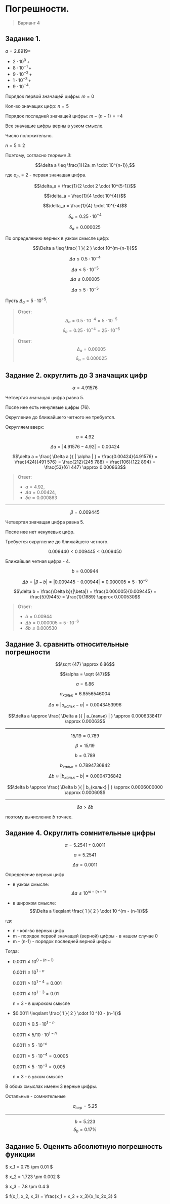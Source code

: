 Погрешности.
===

> Вариант 4

Задание 1.
---


$a = 2.8919 =$

- $2 \cdot 10^0\,+$
- $8 \cdot 10^{-1}\,+$
- $9 \cdot 10^{-2}\,+$
- $1 \cdot 10^{-3}\,+$
- $9 \cdot 10^{-4}$.

Порядок первой значащей цифры: $m = 0$

Кол-во значащих цифр: $n=5$

Порядок последней значащей цифры: $m - (n - 1) = -4$

Все значащие цифры верны в узком смысле.

Число положительно.

$n = 5 \geq 2$

Поэтому, согласно _теореме 3_:

$$\delta a \leq \frac{1}{2a_m \cdot 10^{n-1}},$$

где $a_m = 2$ - первая значащая цифра.

$$\delta_a = \frac{1}{2 \cdot 2 \cdot 10^{5-1}}$$

$$\delta_a = \frac{1}{4 \cdot 10^{4}}$$

$$\delta_a = \frac{1}{4} \cdot 10^{-4}$$

$$\delta_a = 0.25 \cdot 10^{-4}$$

$$\delta_a = 0.000025$$

По определению верных в узком смысле цифр:

$$\Delta a \leq \frac{ 1 }{ 2 } \cdot 10^{m-(n-1)}$$

$$\Delta a \leq 0.5 \cdot 10^{-4}$$

$$\Delta a \leq 5 \cdot 10^{-5}$$

$$\Delta a \leq 0.00005$$

$$\Delta a \leq 5 \cdot 10^{-5}$$

Пусть $\Delta_a = 5 \cdot 10^{-5}$.

> Ответ:
> $$\Delta_a = 0.5 \cdot 10^{-4} = 5 \cdot 10^{-5}$$
> $$\delta_a = 0.25 \cdot 10^{-4} = 25 \cdot 10^{-6}$$

> Ответ:
> $$\Delta_a = 0.00005$$
> $$\delta_a = 0.000025$$

Задание 2. округлить до 3 значащих цифр
---

$$\alpha = 4.91576$$

Четвертая значащая цифра равна 5.

<!-- 576 строго больше 500. -->

После нее есть ненулевые цифры (76).

Округление до ближайшего четного не требуется.

Округляем вверх:

$$a = 4.92$$

$$\Delta a = | 4.91576 - 4.92 | = 0.00424$$

```math
\delta a =
\frac{ \Delta a }{ | \alpha | } =
\frac{0.00424}{4.91576} = 
\frac{424}{491 576} = 
\frac{212}{245 788} = 
\frac{106}{122 894} = 
\frac{53}{61 447} \approx
0.000863
```

> Ответ:
> - $a = 4.92$,
> - $\Delta a = 0.00424$,
> - $\delta a \approx 0.000863$

---

$$\beta = 0.009445$$

Четвертая значащая цифра равна 5.

После нее нет ненулевых цифр.

Требуется округление до ближайшего четного.

$$0.009440 < 0.009445 < 0.009450$$

Ближайшая четная цифра - 4.

<!-- // 5 = 5; ближайшее четное - 4 -->

$$b = 0.00944$$

```math
\Delta b =
| \beta - b | =
| 0.009445 - 0.00944 | =
0.000005 =
5 \cdot 10 ^{-6}
```

```math
\delta b =
\frac{\Delta b}{|\beta|} =
\frac{0.000005}{0.009445} =
\frac{5}{9445} =
\frac{1}{1889} \approx
0.000530
```

> Ответ:
> - $b = 0.00944$
> - $\Delta b = 0.000005 = 5 \cdot 10 ^{-6}$
> - $\delta b \leq 0.000530$

Задание 3. сравнить относительные погрешности
---

$$\sqrt {47} \approx 6.86$$

$$\alpha = \sqrt {47}$$

$$a = 6.86$$

<!-- $$a_{кальк} = 6.8556546004010441249358714490848$$ -->
$$a_{кальк} = 6.8556546004$$

<!--
$$\Delta a \approx | a_{кальк} - a | = 0.00434539959895587506412855091515$$
-->
$$\Delta a \approx | a_{кальк} - a | = 0.0043453996$$

```math
\delta a \approx \frac{ \Delta a }{ | a_{кальк} | } \approx 0.0006338417
\approx 0.00063
```

<!-- 3 верные цифры в узком смысле -->

---

$$15 / 19 \approx 0.789$$

$$\beta = 15/19$$

$$b=0.789$$

$$b_{кальк} = 0.7894736842$$

$$\Delta b \approx | b_{кальк} - b | = 0.0004736842$$

<!-- 0.0004736842 / 0.7894736842 -->

```math
\delta b \approx \frac{ \Delta b }{ | b_{кальк} | } \approx 0.0006000000
\approx 0.00060
```

<!-- 6e-4 * 0.7894736842 -->

---

$$\delta a > \delta b$$

поэтому вычисление $b$ точнее.

Задание 4. Округлить сомнительные цифры
---

$$\alpha = 5.2541 \pm 0.0011$$

$$a = 5.2541$$

$$\Delta a = 0.0011$$

Определение верных цифр

- в узком смысле:
  $$\Delta a \leqslant 10 ^{m - (n-1)}$$

- в широком смысле:
  $$\Delta a \leqslant \frac{ 1 }{ 2 } \cdot 10 ^{m - (n-1)}$$

где 
- n - кол-во верных цифр
- m - порядок первой значащей (верной) цифры - в нашем случае 0
- m - (n-1) - порядок последней верной цифры

<!-- Найти такое максимальное n, при котором: -->
Тогда:
- $0.0011 \leqslant 10 ^{0 - (n-1)}$
  
  $0.0011 \leqslant 10 ^{1-n}$

  $0.0011 > 10^{1-4} = 0.001$

  $0.0011 \leqslant 10^{1-3} = 0.01$

  n = 3 - в широком смысле

- $0.0011 \leqslant \frac{ 1 }{ 2 } \cdot 10 ^{0 - (n-1)}$
  
  $0.0011 \leqslant 0.5 \cdot 10 ^{1-n}$

  $0.0011 \leqslant 5 / 10 \cdot 10 ^{1-n}$

  $0.0011 \leqslant 5 \cdot 10 ^{-n}$

  $0.0011 > 5 \cdot 10 ^{-4} = 0.0005$

  $0.0011 \leqslant 5 \cdot 10 ^{-3} = 0.005$

  n = 3 - в узком смысле

В обоих смыслах имеем 3 верные цифры.

Остальные - сомнительные

$$a_{вер} = 5.25$$

---

$$b = 5.223$$
$$\delta_b = 0.17\%$$

Задание 5. Оценить абсолютную погрешность функции
---

$ x_1 = 0.75 \pm 0.01 $

$ x_2 = 1.723 \pm 0.002 $

$ x_3 = 7.8 \pm 0.4 $

$ f(x_1, x_2, x_3) = \frac{x_1 + x_2 + x_3}{x_1x_2x_3} $